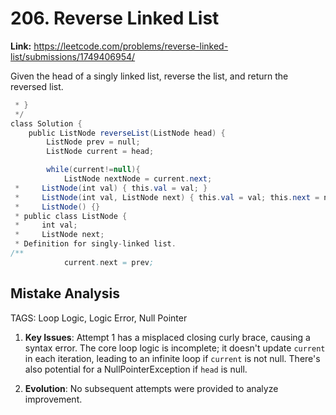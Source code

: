 # 206. Reverse Linked List

**Link:** https://leetcode.com/problems/reverse-linked-list/submissions/1749406954/

Given the head of a singly linked list, reverse the list, and return the reversed list.

```java
 * }
 */
class Solution {
    public ListNode reverseList(ListNode head) {
        ListNode prev = null;
        ListNode current = head;

        while(current!=null){
            ListNode nextNode = current.next;
 *     ListNode(int val) { this.val = val; }
 *     ListNode(int val, ListNode next) { this.val = val; this.next = next; }
 *     ListNode() {}
 * public class ListNode {
 *     int val;
 *     ListNode next;
 * Definition for singly-linked list.
/**
            current.next = prev;
```

## Mistake Analysis

TAGS: Loop Logic, Logic Error, Null Pointer

1. **Key Issues**: Attempt 1 has a misplaced closing curly brace, causing a syntax error. The core loop logic is incomplete; it doesn't update `current` in each iteration, leading to an infinite loop if `current` is not null.  There's also potential for a NullPointerException if `head` is null.

2. **Evolution**: No subsequent attempts were provided to analyze improvement.

